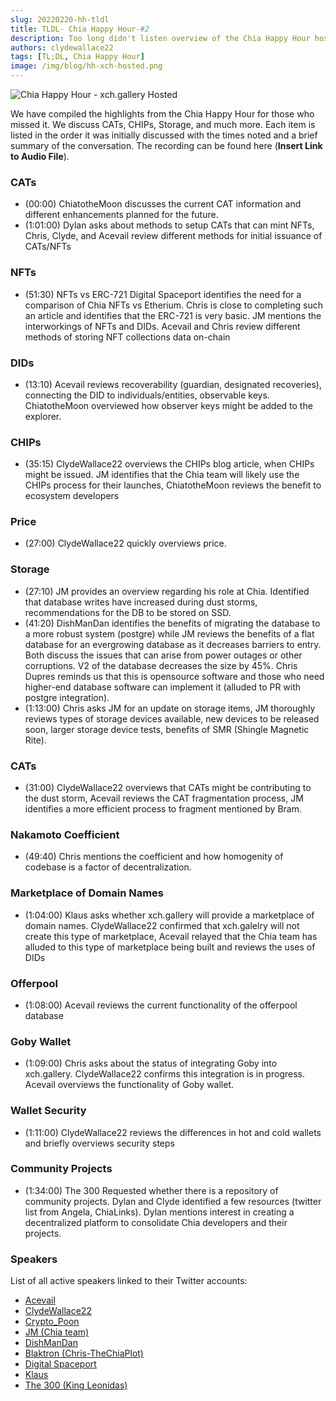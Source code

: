 ```yaml
---
slug: 20220220-hh-tldl
title: TLDL- Chia Happy Hour-#2
description: Too long didn't listen overview of the Chia Happy Hour hosted by XCH.gallery.
authors: clydewallace22
tags: [TL;DL, Chia Happy Hour]
image: /img/blog/hh-xch-hosted.png
---
```

![Chia Happy Hour - xch.gallery Hosted](/img/blog/hh-xch-hosted.png)

We have compiled the highlights from the Chia Happy Hour for those who missed it. We discuss CATs, CHIPs, Storage, and much more. Each item is listed in the order it was initially discussed with the times noted and a brief summary of the conversation. The recording can be found here (**Insert Link to Audio File**).

<!--truncate-->

### CATs
  - (00:00) ChiatotheMoon discusses the current CAT information and different enhancements planned for the future.
  - (1:01:00) Dylan asks about methods to setup CATs that can mint NFTs, Chris, Clyde, and Acevail review different methods for initial issuance of CATs/NFTs

### NFTs
  - (51:30) NFTs vs ERC-721 Digital Spaceport identifies the need for a comparison of Chia NFTs vs Etherium. Chris is close to completing such an article and identifies that the ERC-721 is very basic. JM mentions the interworkings of NFTs and DIDs. Acevail and Chris review different methods of storing NFT collections data on-chain

### DIDs
  - (13:10) Acevail reviews recoverability (guardian, designated recoveries), connecting the DID to individuals/entities, observable keys. ChiatotheMoon overviewed how observer keys might be added to the explorer.

### CHIPs
  - (35:15) ClydeWallace22 overviews the CHIPs blog article, when CHIPs might be issued. JM identifies that the Chia team will likely use the CHIPs process for their launches, ChiatotheMoon reviews the benefit to ecosystem developers

### Price
  - (27:00) ClydeWallace22 quickly overviews price.

### Storage
  - (27:10) JM provides an overview regarding his role at Chia. Identified that database writes have increased during dust storms, recommendations for the DB to be stored on SSD.
  - (41:20) DishManDan identifies the benefits of migrating the database to a more robust system (postgre) while JM reviews the benefits of a flat database for an evergrowing database as it decreases barriers to entry. Both discuss the issues that can arise from power outages or other corruptions. V2 of the database decreases the size by 45%. Chris Dupres reminds us that this is opensource software and those who need higher-end database software can implement it (alluded to PR with postgre integration).
  - (1:13:00) Chris asks JM for an update on storage items, JM thoroughly reviews types of storage devices available, new devices to be released soon, larger storage device tests, benefits of SMR (Shingle Magnetic Rite).

### CATs
  - (31:00) ClydeWallace22 overviews that CATs might be contributing to the dust storm, Acevail reviews the CAT fragmentation process, JM identifies a more efficient process to fragment mentioned by Bram.

### Nakamoto Coefficient
  - (49:40) Chris mentions the coefficient and how homogenity of codebase is a factor of decentralization.

### Marketplace of Domain Names
  - (1:04:00) Klaus asks whether xch.gallery will provide a marketplace of domain names. ClydeWallace22 confirmed that xch.galelry will not create this type of marketplace, Acevail relayed that the Chia team has alluded to this type of marketplace being built and reviews the uses of DIDs

### Offerpool
  - (1:08:00) Acevail reviews the current functionality of the offerpool database

### Goby Wallet
  - (1:09:00) Chris asks about the status of integrating Goby into xch.gallery. ClydeWallace22 confirms this integration is in progress. Acevail overviews the functionality of Goby wallet.

### Wallet Security
  - (1:11:00) ClydeWallace22 reviews the differences in hot and cold wallets and briefly overviews security steps

### Community Projects
  - (1:34:00) The 300 Requested whether there is a repository of community projects. Dylan and Clyde identified a few resources (twitter list from Angela, ChiaLinks). Dylan mentions interest in creating a decentralized platform to consolidate Chia developers and their projects.

### Speakers
List of all active speakers linked to their Twitter accounts:
  - [Acevail](https://twitter.com/acevail1)
  - [ClydeWallace22](https://twitter.com/ClydeWallace22)
  - [Crypto_Poon](https://twitter.com/Crypto_POON)
  - [JM (Chia team)](https://twitter.com/LebanonJon)
  - [DishManDan](https://twitter.com/DishManDan)
  - [Blaktron (Chris-TheChiaPlot)](https://twitter.com/blaktron)
  - [Digital Spaceport](https://twitter.com/gospaceport)
  - [Klaus](https://twitter.com/Klaus68195964)
  - [The 300 (King Leonidas)](https://twitter.com/The_300_SPTN)
